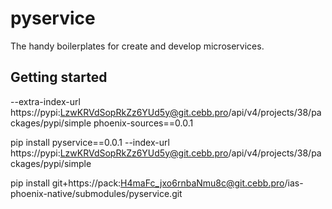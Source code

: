 # pyservice

The handy boilerplates for create and develop microservices.

## Getting started


--extra-index-url https://pypi:LzwKRVdSopRkZz6YUd5y@git.cebb.pro/api/v4/projects/38/packages/pypi/simple
phoenix-sources==0.0.1

pip install pyservice==0.0.1 --index-url https://pypi:LzwKRVdSopRkZz6YUd5y@git.cebb.pro/api/v4/projects/38/packages/pypi/simple

pip install git+https://pack:H4maFc_jxo6rnbaNmu8c@git.cebb.pro/ias-phoenix-native/submodules/pyservice.git
